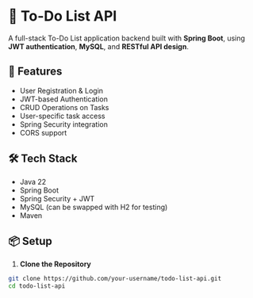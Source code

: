 # 📝 To-Do List API

A full-stack To-Do List application backend built with **Spring Boot**, using **JWT authentication**, **MySQL**, and **RESTful API design**.

## 🚀 Features

- User Registration & Login
- JWT-based Authentication
- CRUD Operations on Tasks
- User-specific task access
- Spring Security integration
- CORS support

## 🛠️ Tech Stack

- Java 22
- Spring Boot
- Spring Security + JWT
- MySQL (can be swapped with H2 for testing)
- Maven

## 📦 Setup

1. **Clone the Repository**

```bash
git clone https://github.com/your-username/todo-list-api.git
cd todo-list-api
